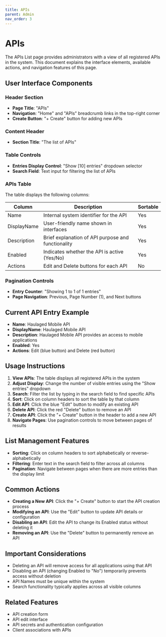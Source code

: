 ```yaml
---
title: APIs
parent: Admin
nav_order: 3
---
```


# APIs

The APIs List page provides administrators with a view of all registered APIs in the system. This document explains the interface elements, available actions, and navigation features of this page.

## User Interface Components

### Header Section
- **Page Title**: "APIs"
- **Navigation**: "Home" and "APIs" breadcrumb links in the top-right corner
- **Create Button**: "+ Create" button for adding new APIs

### Content Header
- **Section Title**: "The list of APIs"

### Table Controls
- **Entries Display Control**: "Show [10] entries" dropdown selector
- **Search Field**: Text input for filtering the list of APIs

### APIs Table
The table displays the following columns:

| Column | Description | Sortable |
|--------|-------------|----------|
| Name | Internal system identifier for the API | Yes |
| DisplayName | User-friendly name shown in interfaces | Yes |
| Description | Brief explanation of API purpose and functionality | Yes |
| Enabled | Indicates whether the API is active (Yes/No) | Yes |
| Actions | Edit and Delete buttons for each API | No |

### Pagination Controls
- **Entry Counter**: "Showing 1 to 1 of 1 entries"
- **Page Navigation**: Previous, Page Number (1), and Next buttons

## Current API Entry Example
- **Name**: Haulaged Mobile API
- **DisplayName**: Haulaged Mobile API
- **Description**: Haulaged Mobile API provides an access to mobile applications
- **Enabled**: Yes
- **Actions**: Edit (blue button) and Delete (red button)

## Usage Instructions

1. **View APIs**: The table displays all registered APIs in the system
2. **Adjust Display**: Change the number of visible entries using the "Show entries" dropdown
3. **Search**: Filter the list by typing in the search field to find specific APIs
4. **Sort**: Click on column headers to sort the table by that column
5. **Edit API**: Click the blue "Edit" button to modify an existing API
6. **Delete API**: Click the red "Delete" button to remove an API
7. **Create API**: Click the "+ Create" button in the header to add a new API
8. **Navigate Pages**: Use pagination controls to move between pages of results

## List Management Features

- **Sorting**: Click on column headers to sort alphabetically or reverse-alphabetically
- **Filtering**: Enter text in the search field to filter across all columns
- **Pagination**: Navigate between pages when there are more entries than the display limit

## Common Actions

- **Creating a New API**: Click the "+ Create" button to start the API creation process
- **Modifying an API**: Use the "Edit" button to update API details or configuration
- **Disabling an API**: Edit the API to change its Enabled status without deleting it
- **Removing an API**: Use the "Delete" button to permanently remove an API

## Important Considerations

- Deleting an API will remove access for all applications using that API
- Disabling an API (changing Enabled to "No") temporarily prevents access without deletion
- API Names must be unique within the system
- Search functionality typically applies across all visible columns

## Related Features

- API creation form
- API edit interface
- API secrets and authentication configuration
- Client associations with APIs